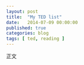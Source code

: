 ```yaml
---
layout: post
title:  "My TED list"
date:   2014-07-09 00:00:00
published: true
categories: blog
tags: [ ted, reading ]
---
```


正文